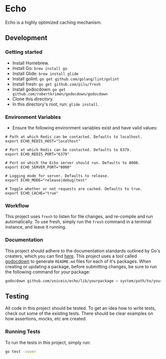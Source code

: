 # Echo
Echo is a highly optimized caching mechanism.

## Development
### Getting started
* Install Homebrew.
* Install Go: `brew install go`
* Install Glide: `brew install glide`
* Install golint: `go get github.com/golang/lint/golint`
* Install fresh: `go get github.com/pilu/fresh`
* Install godocdown: `go get github.com/robertkrimen/godocdown/godocdown`
* Clone this directory.
* In this directory's root, run: `glide install`.

### Environment Variables
* Ensure the following environment variables exist and have valid values:
```shell
# Path at which Redis can be contacted. Defaults to localhost.
export ECHO_REDIS_HOST="localhost"

# Port at which Redis can be contacted. Defaults to 6379.
export ECHO_REDIS_PORT="6379"

# Port on which the Echo server should run. Defaults to 8000.
export ECHO_SERVER_PORT="8000"

# Logging mode for server. Defaults to release.
export ECHO_MODE="release|debug|test"

# Toggle whether or not requests are cached. Defaults to true.
export ECHO_CACHE="true"
```

### Workflow
This project uses `fresh` to listen for file changes, and re-compile and run automatically. To use fresh, simply run the `fresh` command in a terminal instance, and leave it running.

### Documentation
This project should adhere to the documentation standards outlined by Go's creaters, which you can find [here](https://blog.golang.org/godoc-documenting-go-code). This project uses a tool called [godocdown](https://github.com/robertkrimen/godocdown) to generate `README.md` files for each of it's packages. When creating or updating a package, before submitting changes, be sure to run the following command for your package:
```bash
godocdown github.com/voiceis/echo/lib/yourpackage > system/path/to/your/package/README.md
```

## Testing
All code in this project should be tested. To get an idea how to write tests, check out some of the existing tests. There should be clear examples on how assertions, mocks, etc are created.

### Running Tests
To run the tests in this project, simply run:
```bash
go test -cover
```
